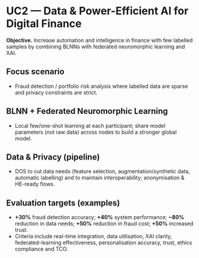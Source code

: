 # UC2 — Data & Power-Efficient AI for Digital Finance

**Objective.** Increase automation and intelligence in finance with few labelled samples by combining BLNNs with federated neuromorphic learning and XAI.

## Focus scenario
- Fraud detection / portfolio risk analysis where labelled data are sparse and privacy constraints are strict.

## BLNN + Federated Neuromorphic Learning
- Local few/one-shot learning at each participant; share model parameters (not raw data) across nodes to build a stronger global model.

## Data & Privacy (pipeline)
- DOS to cut data needs (feature selection, augmentation/synthetic data, automatic labelling) and to maintain interoperability; anonymisation & HE-ready flows.

## Evaluation targets (examples)
- **+30%** fraud detection accuracy; **+40%** system performance; **~80%** reduction in data needs; **+50%** reduction in fraud cost; **+50%** increased trust.  
- Criteria include real-time integration, data utilisation, XAI clarity, federated-learning effectiveness, personalisation accuracy, trust, ethics compliance and TCO.
